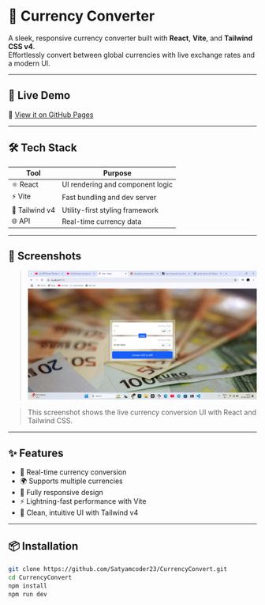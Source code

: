 # 💱 Currency Converter

A sleek, responsive currency converter built with **React**, **Vite**, and **Tailwind CSS v4**.  
Effortlessly convert between global currencies with live exchange rates and a modern UI.

---

## 🚀 Live Demo

🔗 [View it on GitHub Pages](https://satyamcoder23.github.io/CurrencyConvert/)

---

## 🛠️ Tech Stack

| Tool        | Purpose                          |
|-------------|----------------------------------|
| ⚛️ React     | UI rendering and component logic |
| ⚡ Vite      | Fast bundling and dev server     |
| 🎨 Tailwind v4 | Utility-first styling framework |
| 🌐 API       | Real-time currency data          |

---

## 📸 Screenshots

> ![App Screenshot](./assets/screenshot.png.png)

> This screenshot shows the live currency conversion UI with React and Tailwind CSS.


---

## ✨ Features

- 🔄 Real-time currency conversion
- 🌍 Supports multiple currencies
- 📱 Fully responsive design
- ⚡ Lightning-fast performance with Vite
- 🎯 Clean, intuitive UI with Tailwind v4

---

## 📦 Installation

```bash
git clone https://github.com/Satyamcoder23/CurrencyConvert.git
cd CurrencyConvert
npm install
npm run dev
